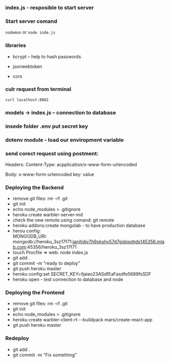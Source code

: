 ### index.js - resposible to start server

### Start server comand 
`nodemon`
or 
`node inde.js` 
### libraries 
- bcrypt – help to hash passwords 

- jsonwebtoken

- cors

### culr request from terminal 
`curl localhost:8082`

### models -> index.js – connection to database

### insede folder .env put secret key 

### dotenv module - load our enviropment variable 

### send corect request using postment:
Headers: 
Content-Type: acpplication/x-www-form-urlencoded

Body:
x-www-form-urlencoded
key: value

### Deploying the Backend 
- remove git files: rm -rf .git  
- git init 
- echo node_modules > .gitignore
- heroku create warbler-server-md
- check the new remote using comand: git remote
- heroku addons:create mongolab - to have production database
- herou config:  
MONGODB_URI: mongodb://heroku_3sz17f71:janjtidjv7h9okshv57d7gjdop@ds145356.mlab.com:45356/heroku_3sz17f71
- touch Procfile => web: node index.js
- git add .
- git commit -m "ready to deploy"
- git push heroku master 
- heroku config:set SECRET_KEY=fjaieo23ASdfEaFasdfe5689fsSDF
- heroku open - test connection to database and node 

### Deploying the Frontend 
- remove git files: rm -rf .git
- git init 
- echo node_modules > .gitignore
- heroku create warbler-client-rt --buildpack mars/create-react-app
- git push heroku master

### Redeploy 
- git add .
- git commit -m "Fix something"